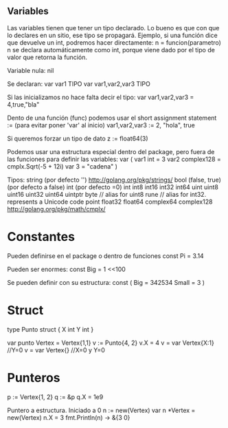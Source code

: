 ## Variables ##
Las variables tienen que tener un tipo declarado. Lo bueno es que con que lo declares en un sitio, ese tipo se propagará.
Ejemplo, si una función dice que devuelve un int, podremos hacer directamente:
n = funcion(parametro)
n se declara automáticamente como int, porque viene dado por el tipo de valor que retorna la función.

Variable nula: nil
 
Se declaran:
var var1 TIPO
var var1,var2,var3 TIPO
 
Si las inicializamos no hace falta decir el tipo:
var var1,var2,var3 = 4,true,"bla"
 
Dento de una función (func) podemos usar el short assignment statement := (para evitar poner 'var' al inicio)
var1,var2,var3 := 2, "hola", true
 
Si queremos forzar un tipo de dato
z := float64(3)
 
 
Podemos usar una estructura especial dentro del package, pero fuera de las funciones para definir las variables:
var (
  var1 int = 3
  var2 complex128 = cmplx.Sqrt(-5 + 12i)
  var 3 = "cadena"
)
 
Tipos:
string (por defecto '')  http://golang.org/pkg/strings/
bool (false, true) (por defecto a false)
int (por defecto =0)
int  int8  int16  int32  int64
uint uint8 uint16 uint32 uint64 uintptr
byte // alias for uint8
rune // alias for int32. represents a Unicode code point
float32 float64
complex64 complex128  http://golang.org/pkg/math/cmplx/
 
# Constantes
Pueden definirse en el package o dentro de funciones
const Pi = 3.14
 
Pueden ser enormes: const Big = 1 <<100
 
Se pueden definir con su estructura:
const (
  Big = 342534
  Small = 3
)
 
# Struct
type Punto struct {
  X int
  Y int
}
 
var punto Vertex = Vertex{1,1}
v := Punto{4, 2}
v.X = 4
v = var Vertex{X:1}  //Y=0
v = var Vertex{}  //X=0 y Y=0

# Punteros
p := Vertex{1, 2}
q := &p
q.X = 1e9

Puntero a estructura. Iniciado a 0
n := new(Vertex)
var n *Vertex = new(Vertex)
n.X = 3
fmt.Println(n) -> &{3 0} 

